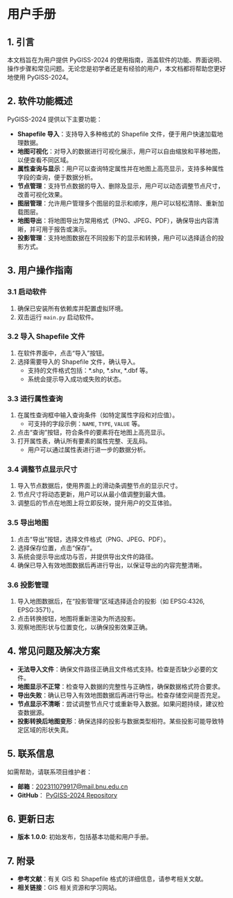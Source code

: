 # 用户手册

## 1. 引言
本文档旨在为用户提供 PyGISS-2024 的使用指南，涵盖软件的功能、界面说明、操作步骤和常见问题。无论您是初学者还是有经验的用户，本文档都将帮助您更好地使用 PyGISS-2024。

## 2. 软件功能概述
PyGISS-2024 提供以下主要功能：
- **Shapefile 导入**：支持导入多种格式的 Shapefile 文件，便于用户快速加载地理数据。
- **地图可视化**：对导入的数据进行可视化展示，用户可以自由缩放和平移地图，以便查看不同区域。
- **属性查询与显示**：用户可以查询特定属性并在地图上高亮显示，支持多种属性字段的查询，便于数据分析。
- **节点管理**：支持节点数据的导入、删除及显示，用户可以动态调整节点尺寸，改善可视化效果。
- **图层管理**：允许用户管理多个图层的显示和顺序，用户可以轻松清除、重新加载图层。
- **地图导出**：将地图导出为常用格式（PNG、JPEG、PDF），确保导出内容清晰，并可用于报告或演示。
- **投影管理**：支持地图数据在不同投影下的显示和转换，用户可以选择适合的投影方式。

## 3. 用户操作指南
### 3.1 启动软件
1. 确保已安装所有依赖库并配置虚拟环境。
2. 双击运行 `main.py` 启动软件。

### 3.2 导入 Shapefile 文件
1. 在软件界面中，点击“导入”按钮。
2. 选择需要导入的 Shapefile 文件，确认导入。
   - 支持的文件格式包括：*.shp, *.shx, *.dbf 等。
   - 系统会提示导入成功或失败的状态。

### 3.3 进行属性查询
1. 在属性查询框中输入查询条件（如特定属性字段和对应值）。
   - 可支持的字段示例：`NAME`, `TYPE`, `VALUE` 等。
2. 点击“查询”按钮，符合条件的要素将在地图上高亮显示。
3. 打开属性表，确认所有要素的属性完整、无乱码。
   - 用户可以通过属性表进行进一步的数据分析。

### 3.4 调整节点显示尺寸
1. 导入节点数据后，使用界面上的滑动条调整节点的显示尺寸。
2. 节点尺寸将动态更新，用户可以从最小值调整到最大值。
3. 调整后的节点在地图上将立即反映，提升用户的交互体验。

### 3.5 导出地图
1. 点击“导出”按钮，选择文件格式（PNG、JPEG、PDF）。
2. 选择保存位置，点击“保存”。
3. 系统会提示导出成功与否，并提供导出文件的路径。
4. 确保已导入有效地图数据后再进行导出，以保证导出的内容完整清晰。

### 3.6 投影管理
1. 导入地图数据后，在“投影管理”区域选择适合的投影（如 EPSG:4326, EPSG:3571）。
2. 点击转换按钮，地图将重新渲染为所选投影。
3. 观察地图形状与位置变化，以确保投影效果正确。

## 4. 常见问题及解决方案
- **无法导入文件**：确保文件路径正确且文件格式支持。检查是否缺少必要的文件。
- **地图显示不正常**：检查导入数据的完整性与正确性，确保数据格式符合要求。
- **导出失败**：确认已导入有效地图数据后再进行导出。检查存储空间是否充足。
- **节点显示不清晰**：尝试调整节点尺寸或重新导入数据。如果问题持续，建议检查数据源。
- **投影转换后地图变形**：确保选择的投影与数据类型相符。某些投影可能导致特定区域的形状失真。

## 5. 联系信息
如需帮助，请联系项目维护者：
- **邮箱**：202311079917@mail.bnu.edu.cn
- **GitHub**： [PyGISS-2024 Repository](https://github.com/Shuhong-BNU/PYGISS-2024.git)

## 6. 更新日志
- **版本 1.0.0**: 初始发布，包括基本功能和用户手册。

## 7. 附录
- **参考文献**：有关 GIS 和 Shapefile 格式的详细信息，请参考相关文献。
- **相关链接**：GIS 相关资源和学习网站。

